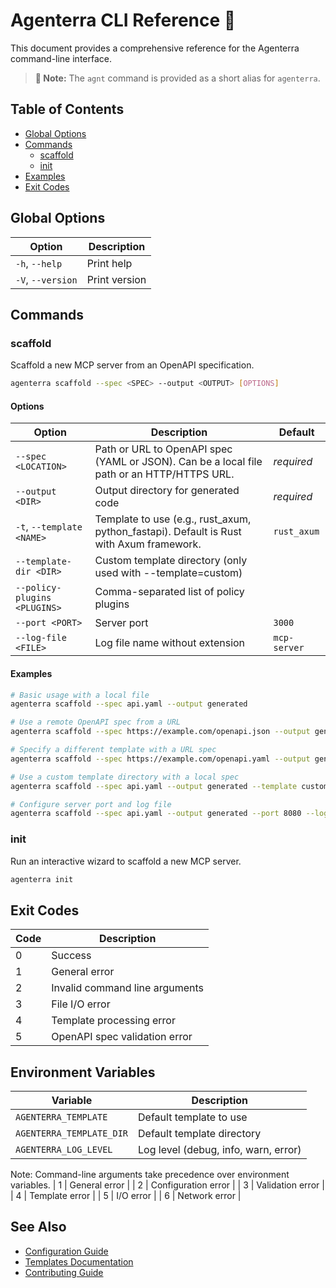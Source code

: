 # Agenterra CLI Reference 📝

This document provides a comprehensive reference for the Agenterra command-line interface.

> **📌 Note:** The `agnt` command is provided as a short alias for `agenterra`.

## Table of Contents
- [Global Options](#global-options)
- [Commands](#commands)
  - [scaffold](#scaffold)
  - [init](#init)
- [Examples](#examples)
- [Exit Codes](#exit-codes)

## Global Options

| Option | Description |
|--------|-------------|
| `-h`, `--help` | Print help |
| `-V`, `--version` | Print version |

## Commands

### scaffold

Scaffold a new MCP server from an OpenAPI specification.

```bash
agenterra scaffold --spec <SPEC> --output <OUTPUT> [OPTIONS]
```

#### Options

| Option | Description | Default |
|--------|-------------|---------|
| `--spec <LOCATION>` | Path or URL to OpenAPI spec (YAML or JSON). Can be a local file path or an HTTP/HTTPS URL. | *required* |
| `--output <DIR>` | Output directory for generated code | *required* |
| `-t`, `--template <NAME>` | Template to use (e.g., rust_axum, python_fastapi). Default is Rust with Axum framework. | `rust_axum` |
| `--template-dir <DIR>` | Custom template directory (only used with --template=custom) | |
| `--policy-plugins <PLUGINS>` | Comma-separated list of policy plugins | |
| `--port <PORT>` | Server port | `3000` |
| `--log-file <FILE>` | Log file name without extension | `mcp-server` |

#### Examples

```bash
# Basic usage with a local file
agenterra scaffold --spec api.yaml --output generated

# Use a remote OpenAPI spec from a URL
agenterra scaffold --spec https://example.com/openapi.json --output generated

# Specify a different template with a URL spec
agenterra scaffold --spec https://example.com/openapi.yaml --output generated --template python-fastapi

# Use a custom template directory with a local spec
agenterra scaffold --spec api.yaml --output generated --template custom --template-dir ./my-templates

# Configure server port and log file
agenterra scaffold --spec api.yaml --output generated --port 8080 --log-file my-server
```

### init

Run an interactive wizard to scaffold a new MCP server.

```bash
agenterra init
```

## Exit Codes

| Code | Description |
|------|-------------|
| 0    | Success |
| 1    | General error |
| 2    | Invalid command line arguments |
| 3    | File I/O error |
| 4    | Template processing error |
| 5    | OpenAPI spec validation error |

## Environment Variables

| Variable | Description |
|----------|-------------|
| `AGENTERRA_TEMPLATE` | Default template to use |
| `AGENTERRA_TEMPLATE_DIR` | Default template directory |
| `AGENTERRA_LOG_LEVEL` | Log level (debug, info, warn, error) |

Note: Command-line arguments take precedence over environment variables.
| 1    | General error |
| 2    | Configuration error |
| 3    | Validation error |
| 4    | Template error |
| 5    | I/O error |
| 6    | Network error |

## See Also

- [Configuration Guide](CONFIGURATION.md)
- [Templates Documentation](TEMPLATES.md)
- [Contributing Guide](../CONTRIBUTING.md)
